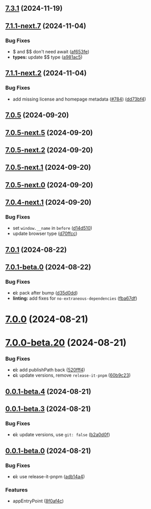 ## [7.3.1](https://github.com/webdriverio-community/wdio-electron-service/compare/v7.2.1...v7.3.1) (2024-11-19)

## [7.1.1-next.7](https://github.com/webdriverio-community/wdio-electron-service/compare/v7.1.1-next.3...v7.1.1-next.7) (2024-11-04)

### Bug Fixes

- $ and $$ don't need await ([af653fe](https://github.com/webdriverio-community/wdio-electron-service/commit/af653febcf5fe4d6508e7bb761a1d7d93a8ae7c0))
- **types:** update $$ type ([a981ac5](https://github.com/webdriverio-community/wdio-electron-service/commit/a981ac522ee2efefd2bff4de8cc05a1712c2009f))

## [7.1.1-next.2](https://github.com/webdriverio-community/wdio-electron-service/compare/v7.1.1-next.1...v7.1.1-next.2) (2024-11-04)

### Bug Fixes

- add missing license and homepage metadata ([#784](https://github.com/webdriverio-community/wdio-electron-service/issues/784)) ([dd73bf4](https://github.com/webdriverio-community/wdio-electron-service/commit/dd73bf4eb9f739334dbefab96b984e4ab16971ef))

## [7.0.5](https://github.com/webdriverio-community/wdio-electron-service/compare/v7.0.5-next.7...v7.0.5) (2024-09-20)

## [7.0.5-next.5](https://github.com/webdriverio-community/wdio-electron-service/compare/v7.0.5-next.4...v7.0.5-next.5) (2024-09-20)

## [7.0.5-next.2](https://github.com/webdriverio-community/wdio-electron-service/compare/v7.0.5-next.1...v7.0.5-next.2) (2024-09-20)

## [7.0.5-next.1](https://github.com/webdriverio-community/wdio-electron-service/compare/v7.0.5-next.0...v7.0.5-next.1) (2024-09-20)

## [7.0.5-next.0](https://github.com/webdriverio-community/wdio-electron-service/compare/v7.0.4...v7.0.5-next.0) (2024-09-20)

## [7.0.4-next.1](https://github.com/webdriverio-community/wdio-electron-service/compare/v7.0.4-next.0...v7.0.4-next.1) (2024-09-20)

### Bug Fixes

- set `window.__name` in `before` ([d14d510](https://github.com/webdriverio-community/wdio-electron-service/commit/d14d510252e9fb22593744384508da90f3fb6353))
- update browser type ([d70ffcc](https://github.com/webdriverio-community/wdio-electron-service/commit/d70ffccc9b7bce0d653d35f65fc9c34803d8252f))

## [7.0.1](https://github.com/webdriverio-community/wdio-electron-service/compare/v7.0.1-beta.1...v7.0.1) (2024-08-22)

## [7.0.1-beta.0](https://github.com/webdriverio-community/wdio-electron-service/compare/v7.0.0...v7.0.1-beta.0) (2024-08-22)

### Bug Fixes

- **ci:** pack after bump ([d35d0dd](https://github.com/webdriverio-community/wdio-electron-service/commit/d35d0dda66f55fc261bd6f50120ab68dc3d800b3))
- **linting:** add fixes for `no-extraneous-dependencies` ([fba67df](https://github.com/webdriverio-community/wdio-electron-service/commit/fba67df0c9de067beeae7b4d415a421b7f3f7c58))

# [7.0.0](https://github.com/webdriverio-community/wdio-electron-service/compare/v7.0.0-beta.20...v7.0.0) (2024-08-21)

# [7.0.0-beta.20](https://github.com/webdriverio-community/wdio-electron-service/compare/v0.0.1-beta.4...v7.0.0-beta.20) (2024-08-21)

### Bug Fixes

- **ci:** add publishPath back ([520fff4](https://github.com/webdriverio-community/wdio-electron-service/commit/520fff40a36929686569801be30fff963b5b23db))
- **ci:** update versions, remove `release-it-pnpm` ([60b9c23](https://github.com/webdriverio-community/wdio-electron-service/commit/60b9c2360a0d929d263a6ebf547346bc574fe650))

## [0.0.1-beta.4](https://github.com/webdriverio-community/wdio-electron-service/compare/v0.0.1-beta.3...v0.0.1-beta.4) (2024-08-21)

## [0.0.1-beta.3](https://github.com/webdriverio-community/wdio-electron-service/compare/v0.0.1-beta.2...v0.0.1-beta.3) (2024-08-21)

### Bug Fixes

- **ci:** update versions, use `git: false` ([b2a0d0f](https://github.com/webdriverio-community/wdio-electron-service/commit/b2a0d0f949833328853043040d7ff13539573e0e))

## [0.0.1-beta.0](https://github.com/webdriverio-community/wdio-electron-service/compare/8f0af4cfed50d88ce6b0acc0a6ad59d086153e46...v0.0.1-beta.0) (2024-08-21)

### Bug Fixes

- **ci:** use release-it-pnpm ([adb14a4](https://github.com/webdriverio-community/wdio-electron-service/commit/adb14a4615da352a58247ad6a8105c8218512267))

### Features

- appEntryPoint ([8f0af4c](https://github.com/webdriverio-community/wdio-electron-service/commit/8f0af4cfed50d88ce6b0acc0a6ad59d086153e46))
